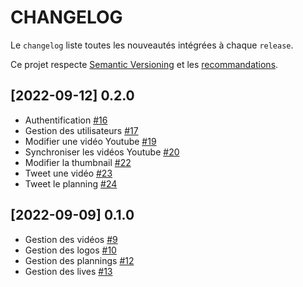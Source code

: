 # CHANGELOG

Le `changelog` liste toutes les nouveautés intégrées à chaque `release`.

Ce projet respecte [Semantic Versioning](https://semver.org/) et les [recommandations](https://keepachangelog.com/en/1.0.0/).

## [2022-09-12] 0.2.0
* Authentification [#16](https://github.com/TBoileau/twitch/issues/16)
* Gestion des utilisateurs [#17](https://github.com/TBoileau/twitch/issues/17)
* Modifier une vidéo Youtube [#19](https://github.com/TBoileau/twitch/issues/19)
* Synchroniser les vidéos Youtube [#20](https://github.com/TBoileau/twitch/issues/20)
* Modifier la thumbnail [#22](https://github.com/TBoileau/twitch/issues/22)
* Tweet une vidéo [#23](https://github.com/TBoileau/twitch/issues/23)
* Tweet le planning [#24](https://github.com/TBoileau/twitch/issues/24)


## [2022-09-09] 0.1.0
* Gestion des vidéos [#9](https://github.com/TBoileau/twitch/issues/9)
* Gestion des logos [#10](https://github.com/TBoileau/twitch/issues/10)
* Gestion des plannings [#12](https://github.com/TBoileau/twitch/issues/12)
* Gestion des lives [#13](https://github.com/TBoileau/twitch/issues/13)

